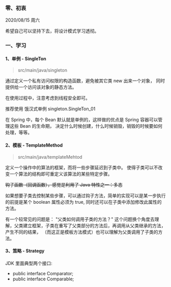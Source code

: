 ### 零、初衷
2020/08/15 周六

希望自己可以坚持下去，将设计模式学习透彻。


### 一、学习

#### 1、单例 - SingleTon

> src/main/java/singleton

通过定义一个私有访问权限的构造函数，避免被其它类 new 出来一个对象，
同时提供给一个访问该对象的静态方法。

在使用过程中，注意考虑到线程安全即可。

推荐使用 饿汉式单例 singleton.SingleTon_01

在 Spring 中，每个 Bean 默认就是单例的，这样做的优点是 Spring 容器可以管理这些 Bean 的生命期，
决定什么时候创建，什么时候销毁，销毁的时候要如何处理，等等。


#### 2、模板 - TemplateMethod

> src/main/java/templateMehtod

定义一个操作中的算法的框架，而将一些步骤延迟到子类中。
使得子类可以不改变一个算法的结构即可重定义该算法的某些特定步骤。

~~钩子函数（回调函数），感觉是利用了 Java 特性之一：多态~~

如果想要子类去控制某些步骤，可以通过钩子方法，简单的实现可以是某一步执行的前提是某个 boolean 属性必须为 true,
同时还可以在子类中添加修改此属性的方法。

有一个较常见的问题是： "父类如何调用子类的方法？"
这个问题换个角度去理解，父类建立框架，子类在重写了父类部分的方法后，再调用从父类继承的方法，产生不同的结果，
（而这正是模板方法模式）也可以理解为父类调用了子类的方法。


#### 3、策略 - Strategy

JDK 里面典型两个接口:

- public interface Comparator<T>;
- public interface Comparable<T>;


